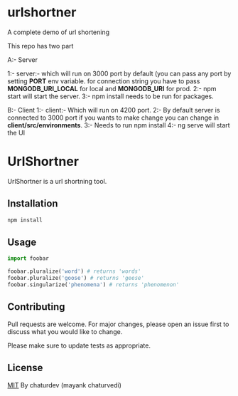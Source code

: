 # urlshortner
A complete demo of url shortening 

This repo has two part 


A:- Server 

1:- server:- which will run on 3000 port by default (you can pass any port by setting **PORT** env variable.
for connection string you have to pass **MONGODB_URI_LOCAL** for local and **MONGODB_URI** for prod.
2:- npm start will start the server.
3:- npm install needs to be run for packages.


B:- Client 
1:- client:- Which will run on 4200 port.
2:- By default server is connected to 3000 port if you wants to make change you can change in **client/src/environments**.
3:- Needs to run npm install
4:- ng serve will start the UI



# UrlShortner

UrlShortner is a url shortning tool.

## Installation



```bash
npm install
```

## Usage

```python
import foobar

foobar.pluralize('word') # returns 'words'
foobar.pluralize('goose') # returns 'geese'
foobar.singularize('phenomena') # returns 'phenomenon'
```

## Contributing
Pull requests are welcome. For major changes, please open an issue first to discuss what you would like to change.

Please make sure to update tests as appropriate.

## License
[MIT](https://choosealicense.com/licenses/mit/)
By chaturdev (mayank chaturvedi)
